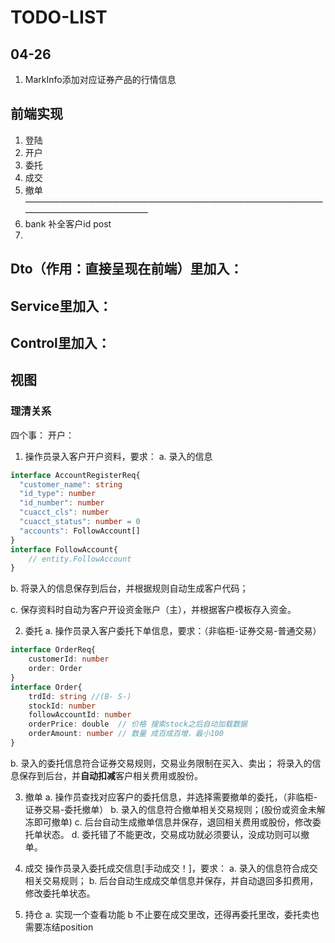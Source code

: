 # TODO-LIST
## 04-26

1. MarkInfo添加对应证券产品的行情信息

## 前端实现

1. 登陆
2. 开户
3. 委托
4. 成交
5. 撤单
————————————————————————————————————————————————
1. bank 补全客户id post
2. 
## Dto（作用：直接呈现在前端）里加入：

## Service里加入：

## Control里加入：

## 视图
### 理清关系
四个事：
开户：
1. 操作员录入客户开户资料，要求：
a. 录入的信息

```typescript
interface AccountRegisterReq{
  "customer_name": string
  "id_type": number
  "id_number": number
  "cuacct_cls": number
  "cuacct_status": number = 0 
  "accounts": FollowAccount[]
}
interface FollowAccount{
    // entity.FollowAccount
}
```

b. 将录入的信息保存到后台，并根据规则自动生成客户代码；

c. 保存资料时自动为客户开设资金账户（主），并根据客户模板存入资金。

2. 委托
a. 操作员录入客户委托下单信息，要求：（非临柜-证券交易-普通交易）
```typescript
interface OrderReq{
    customerId: number
    order: Order
}
interface Order{
    trdId: string //(B- S-)
    stockId: number
    followAccountId: number
    orderPrice: double  // 价格 搜索stock之后自动加载数据
    orderAmount: number // 数量 成百成百增，最小100
}
```

b. 录入的委托信息符合证券交易规则，交易业务限制在买入、卖出；
将录入的信息保存到后台，并**自动扣减**客户相关费用或股份。

3. 撤单
a. 操作员查找对应客户的委托信息，并选择需要撤单的委托，（非临柜-证券交易-委托撤单）
b. 录入的信息符合撤单相关交易规则；(股份或资金未解冻即可撤单)
c. 后台自动生成撤单信息并保存，退回相关费用或股份，修改委托单状态。
d. 委托错了不能更改，交易成功就必须要认，没成功则可以撤单。

4. 成交
操作员录入委托成交信息[手动成交！]，要求：
a. 录入的信息符合成交相关交易规则；
b. 后台自动生成成交单信息并保存，并自动退回多扣费用，修改委托单状态。
5. 持仓
a. 实现一个查看功能
b  不止要在成交里改，还得再委托里改，委托卖也需要冻结position